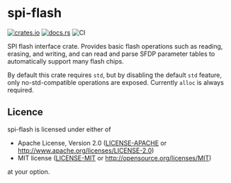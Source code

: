 # spi-flash

[![crates.io](https://img.shields.io/crates/v/spi-flash.svg)](https://crates.io/crates/spi-flash)
[![docs.rs](https://docs.rs/spi-flash/badge.svg)](https://docs.rs/spi-flash)
![CI](https://github.com/adamgreig/spi-flash-rs/workflows/CI/badge.svg)

SPI flash interface crate. Provides basic flash operations such as reading,
erasing, and writing, and can read and parse SFDP parameter tables to
automatically support many flash chips.

By default this crate requires `std`, but by disabling the default `std`
feature, only no-std-compatible operations are exposed. Currently `alloc`
is always required.

## Licence

spi-flash is licensed under either of

* Apache License, Version 2.0 ([LICENSE-APACHE](LICENSE-APACHE) or
  http://www.apache.org/licenses/LICENSE-2.0)
* MIT license ([LICENSE-MIT](LICENSE-MIT) or http://opensource.org/licenses/MIT)

at your option.
